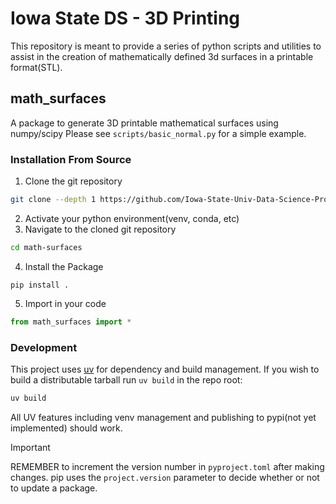# Iowa State DS - 3D Printing

This repository is meant to provide a series of python scripts and utilities to assist 
in the creation of mathematically defined 3d surfaces in a printable format(STL).


## math_surfaces
A package to generate 3D printable mathematical surfaces using numpy/scipy
Please see `scripts/basic_normal.py` for a simple example.

### Installation From Source
1. Clone the git repository
```bash
git clone --depth 1 https://github.com/Iowa-State-Univ-Data-Science-Program/3D-Printing.git math-surfaces
```
2. Activate your python environment(venv, conda, etc)
3. Navigate to the cloned git repository
```bash
cd math-surfaces
```
4. Install the Package
```
pip install .
```

5. Import in your code
```python
from math_surfaces import *
```

### Development
This project uses [uv](https://docs.astral.sh/uv/) for dependency and build management. 
If you wish to build a distributable tarball run `uv build` in the repo root:

```bash
uv build
```
All UV features including venv management and publishing to pypi(not yet implemented) should work.

> [!IMPORTANT]
> REMEMBER to increment the version number in `pyproject.toml` after making changes.
> pip uses the `project.version` parameter to decide whether or not to update a package.
